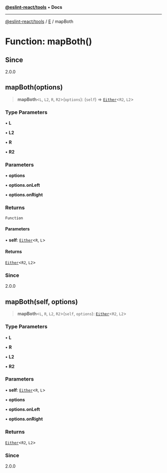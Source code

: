 [**@eslint-react/tools**](../../../README.md) • **Docs**

***

[@eslint-react/tools](../../../README.md) / [E](../README.md) / mapBoth

# Function: mapBoth()

## Since

2.0.0

## mapBoth(options)

> **mapBoth**\<`L`, `L2`, `R`, `R2`\>(`options`): (`self`) => [`Either`](../type-aliases/Either.md)\<`R2`, `L2`\>

### Type Parameters

• **L**

• **L2**

• **R**

• **R2**

### Parameters

• **options**

• **options.onLeft**

• **options.onRight**

### Returns

`Function`

#### Parameters

• **self**: [`Either`](../type-aliases/Either.md)\<`R`, `L`\>

#### Returns

[`Either`](../type-aliases/Either.md)\<`R2`, `L2`\>

### Since

2.0.0

## mapBoth(self, options)

> **mapBoth**\<`L`, `R`, `L2`, `R2`\>(`self`, `options`): [`Either`](../type-aliases/Either.md)\<`R2`, `L2`\>

### Type Parameters

• **L**

• **R**

• **L2**

• **R2**

### Parameters

• **self**: [`Either`](../type-aliases/Either.md)\<`R`, `L`\>

• **options**

• **options.onLeft**

• **options.onRight**

### Returns

[`Either`](../type-aliases/Either.md)\<`R2`, `L2`\>

### Since

2.0.0
